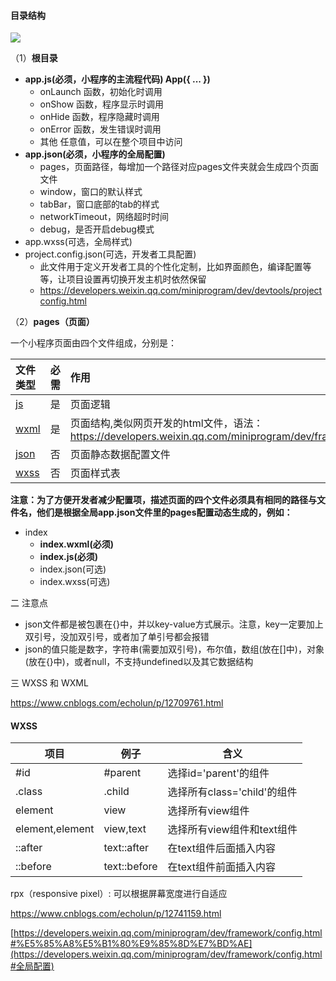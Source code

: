 #### 目录结构

![](F:\my-project\wx\img\image-20210225111820420.png)

（1）**根目录**

- **app.js(必须，小程序的主流程代码)  App({   ...  })**
  - onLaunch 函数，初始化时调用
  - onShow 函数，程序显示时调用
  - onHide 函数，程序隐藏时调用
  - onError 函数，发生错误时调用
  - 其他 任意值，可以在整个项目中访问
- **app.json(必须，小程序的全局配置)**
  - pages，页面路径，每增加一个路径对应pages文件夹就会生成四个页面文件
  - window，窗口的默认样式
  - tabBar，窗口底部的tab的样式
  - networkTimeout，网络超时时间
  - debug，是否开启debug模式
- app.wxss(可选，全局样式)
- project.config.json(可选，开发者工具配置)
  - 此文件用于定义开发者工具的个性化定制，比如界面颜色，编译配置等等，让项目设置再切换开发主机时依然保留
  - https://developers.weixin.qq.com/miniprogram/dev/devtools/projectconfig.html

（2）**pages（页面）**

一个小程序页面由四个文件组成，分别是：

| 文件类型                                                     | 必需 | 作用                                                         |
| :----------------------------------------------------------- | :--- | :----------------------------------------------------------- |
| [js](https://developers.weixin.qq.com/miniprogram/dev/framework/app-service/page.html) | 是   | 页面逻辑                                                     |
| [wxml](https://developers.weixin.qq.com/miniprogram/dev/framework/view/wxml/) | 是   | 页面结构,类似网页开发的html文件，语法：https://developers.weixin.qq.com/miniprogram/dev/framework/view/wxml/ |
| [json](https://developers.weixin.qq.com/miniprogram/dev/framework/config.html#页面配置) | 否   | 页面静态数据配置文件                                         |
| [wxss](https://developers.weixin.qq.com/miniprogram/dev/framework/view/wxss.html) | 否   | 页面样式表                                                   |

**注意：为了方便开发者减少配置项，描述页面的四个文件必须具有相同的路径与文件名，他们是根据全局app.json文件里的pages配置动态生成的，例如：**

- index
  - **index.wxml(必须)**
  - **index.js(必须)**
  - index.json(可选)
  - index.wxss(可选)

二 注意点

- json文件都是被包裹在{}中，并以key-value方式展示。注意，key一定要加上双引号，没加双引号，或者加了单引号都会报错
- json的值只能是数字，字符串(需要加双引号)，布尔值，数组(放在[]中)，对象(放在{}中)，或者null，不支持undefined以及其它数据结构



三 WXSS 和 WXML



https://www.cnblogs.com/echolun/p/12709761.html

#### WXSS

| 项目            | 例子         | 含义                        |
| --------------- | ------------ | --------------------------- |
| #id             | #parent      | 选择id='parent'的组件       |
| .class          | .child       | 选择所有class='child'的组件 |
| element         | view         | 选择所有view组件            |
| element,element | view,text    | 选择所有view组件和text组件  |
| ::after         | text::after  | 在text组件后面插入内容      |
| ::before        | text::before | 在text组件前面插入内容      |

rpx（responsive pixel）: 可以根据屏幕宽度进行自适应











https://www.cnblogs.com/echolun/p/12741159.html

[https://developers.weixin.qq.com/miniprogram/dev/framework/config.html#%E5%85%A8%E5%B1%80%E9%85%8D%E7%BD%AE](https://developers.weixin.qq.com/miniprogram/dev/framework/config.html#全局配置)





